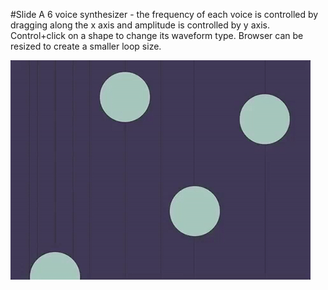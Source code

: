 #Slide
A 6 voice synthesizer - the frequency of each voice is controlled by dragging along the x axis and amplitude is controlled by y axis. Control+click on a shape to change its waveform type. Browser can be resized to create a smaller loop size.

![alt-text](https://github.com/brennnnan/p5-projects/blob/master/slide/slide.gif)
